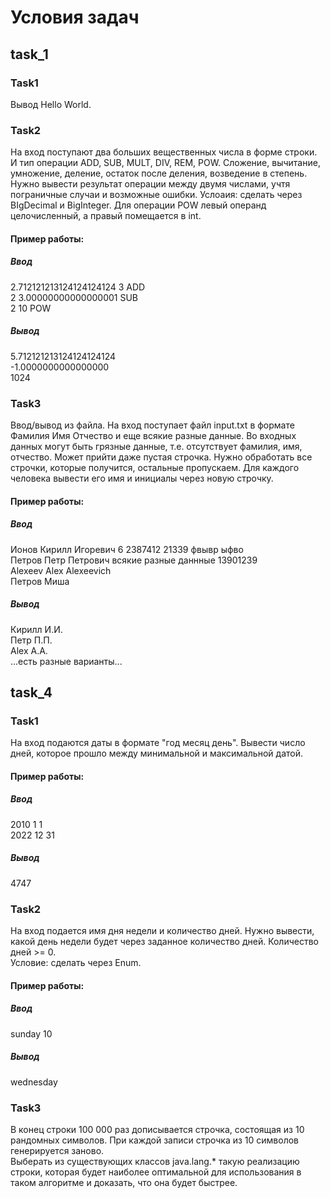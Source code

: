 # Условия задач

## task_1

### Task1
Вывод Hello World.

### Task2
На вход поступают два больших вещественных числа в форме строки. И тип операции ADD, SUB, MULT, DIV, REM, POW. Сложение, вычитание, умножение, деление, остаток после деления, возведение в степень.
Нужно вывести результат операции между двумя числами, учтя пограничные случаи и возможные ошибки.
Услоаия: сделать через BIgDecimal и BigInteger. Для операции POW левый операнд целочисленный, а правый помещается в int.

#### Пример работы:  
##### Ввод  
2.712121213124124124124 3 ADD  
2 3.00000000000000001 SUB  
2 10 POW

##### Вывод  
5.712121213124124124124  
-1.0000000000000000  
1024

### Task3
Ввод/вывод из файла.
На вход поступает файл input.txt в формате Фамилия Имя Отчество и еще всякие разные данные. Во входных данных могут быть грязные данные, т.е. отсутствует фамилия, имя, отчество. Может прийти даже пустая строчка. Нужно обработать все строчки, которые получится, остальные пропускаем. Для каждого человека вывести его имя и инициалы через новую строчку.

#### Пример работы:  
##### Ввод  
Ионов Кирилл Игоревич 6	2387412 21339 фвывр ыфво  
Петров Петр Петрович всякие разные даннные 13901239  
Alexeev Alex Alexeevich  
Петров Миша  

##### Вывод  
Кирилл И.И.  
Петр П.П.  
Alex A.A.  
...есть разные варианты...  

## task_4

### Task1
На вход подаются даты в формате "год месяц день". Вывести число дней, которое прошло между минимальной и максимальной датой.

#### Пример работы:  
##### Ввод  
2010 1 1  
2022 12 31  

##### Вывод  
4747

### Task2
На вход подается имя дня недели и количество дней. Нужно вывести, какой день недели будет через заданное количество дней. Количество дней >= 0.  
Условие: сделать через Enum.

#### Пример работы:
##### Ввод  
sunday 10

##### Вывод  
wednesday

### Task3
В конец строки 100 000 раз дописывается строчка, состоящая из 10 рандомных символов. При каждой записи строчка из 10 символов генерируется заново.  
Выберать из существующих классов java.lang.* такую реализацию строки, которая будет наиболее оптимальной для использования в таком алгоритме и доказать, что она будет быстрее.
